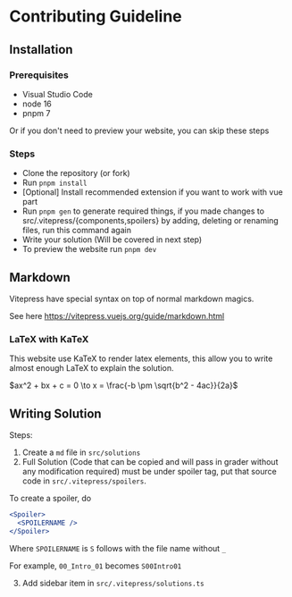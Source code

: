 # Contributing Guideline

## Installation

### Prerequisites

- Visual Studio Code
- node 16
- pnpm 7

Or if you don't need to preview your website, you can skip these steps

### Steps

- Clone the repository (or fork)
- Run `pnpm install`
- [Optional] Install recommended extension if you want to work with vue part
- Run `pnpm gen` to generate required things, if you made changes to src/.vitepress/{components,spoilers} by adding, deleting or renaming files, run this command again
- Write your solution (Will be covered in next step)
- To preview the website run `pnpm dev`

## Markdown

Vitepress have special syntax on top of normal markdown magics.

See here https://vitepress.vuejs.org/guide/markdown.html

### LaTeX with KaTeX

This website use KaTeX to render latex elements, this allow you to write almost
enough LaTeX to explain the solution.

$ax^2 + bx + c = 0 \to x = \frac{-b \pm \sqrt{b^2 - 4ac}}{2a}$

## Writing Solution

Steps:

1. Create a `md` file in `src/solutions`
2. Full Solution (Code that can be copied and will pass in grader without any modification required)
  must be under spoiler tag, put that source code in `src/.vitepress/spoilers`.

To create a spoiler, do

```jsx
<Spoiler>
  <SPOILERNAME />
</Spoiler>
```

Where `SPOILERNAME` is `S` follows with the file name without `_`

For example, `00_Intro_01` becomes `S00Intro01`

3. Add sidebar item in `src/.vitepress/solutions.ts`
